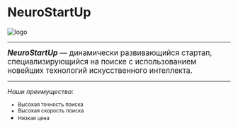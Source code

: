 # **NeuroStartUp**

![logo](https://camo.githubusercontent.com/ace14ee894d150192a7b05b12410738aa65528da742bbce69315a5f441320ea7/68747470733a2f2f692e696d6775722e636f6d2f495a4f525769492e706e67)

***
<big>***NeuroStartUp*** — динамически развивающийся стартап, специализирующийся на поиске с использованием новейших технологий искусственного интеллекта.</big>
***

*Наши преимущества*:
<small>
- Высокая точность поиска
- Высокая скорость поиска
- Низкая цена</small>